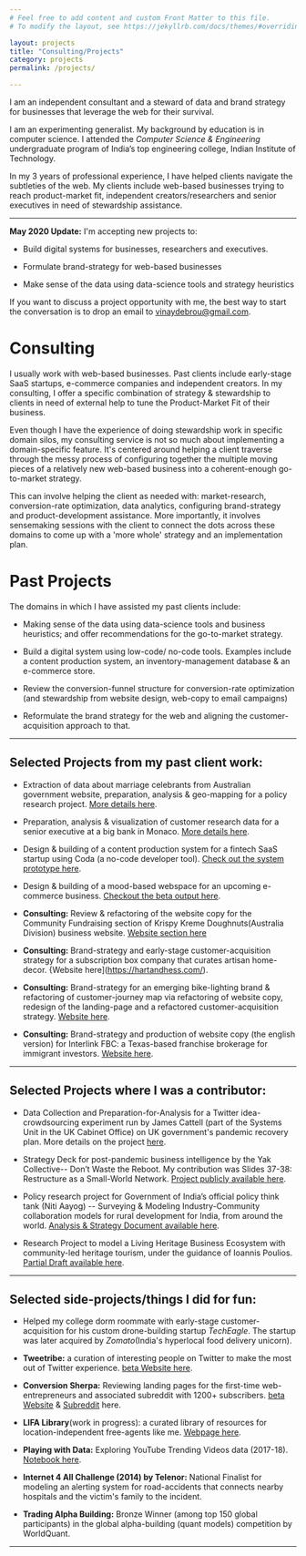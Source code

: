 ```yaml
---
# Feel free to add content and custom Front Matter to this file.
# To modify the layout, see https://jekyllrb.com/docs/themes/#overriding-theme-defaults

layout: projects
title: "Consulting/Projects"
category: projects
permalink: /projects/

---
```


I am an independent consultant and a steward of data and brand strategy for businesses that leverage the web for their survival.

I am an experimenting generalist. My background by education is in computer science. I attended the *Computer Science & Engineering* undergraduate program of India’s top engineering college, Indian Institute of Technology.

In my 3 years of professional experience, I have helped clients navigate the subtleties of the web. My clients include web-based businesses trying to reach product-market fit, independent creators/researchers and senior executives in need of stewardship assistance. 

------------

**May 2020 Update:** I'm accepting new projects to: 

* Build digital systems for businesses, researchers and executives. 

* Formulate brand-strategy for web-based businesses

* Make sense of the data using data-science tools and strategy heuristics 

If you want to discuss a project opportunity with me, the best way to start the conversation is to drop an email to vinaydebrou@gmail.com. 


# Consulting 

I usually work with web-based businesses. Past clients include early-stage SaaS startups, e-commerce companies and independent creators. In my consulting, I offer a specific combination of strategy & stewardship to clients in need of external help to tune the Product-Market Fit of their business.

Even though I have the experience of doing stewardship work in specific domain silos, my consulting service is not so much about implementing a domain-specific feature. It's centered around helping a client traverse through the messy process of configuring together the multiple moving pieces of a relatively new web-based business into a coherent-enough go-to-market strategy.

This can involve helping the client as needed with: market-research, conversion-rate optimization, data analytics, configuring brand-strategy and product-development assistance. More importantly, it involves sensemaking sessions with the client to connect the dots across these domains to come up with a 'more whole' strategy and an implementation plan.

# Past Projects

The domains in which I have assisted my past clients include:

* Making sense of the data using data-science tools and business heuristics; and offer recommendations for the go-to-market strategy.

* Build a digital system using low-code/ no-code tools. Examples include a content production system, an inventory-management database & an e-commerce store.

* Review the conversion-funnel structure for conversion-rate optimization (and stewardship from website design, web-copy to email campaigns) 

* Reformulate the brand strategy for the web and aligning the customer-acquisition approach to that. 


------------


## Selected Projects from my past client work:


* Extraction of data about marriage celebrants from Australian government website, preparation, analysis & geo-mapping for a policy research project. [More details here](https://www.guru.com/portfolio/postcode-data-extraction-geo-mapping-australia-/674878).

* Preparation, analysis & visualization of customer research data for a senior executive at a big bank in Monaco. [More details here](https://www.guru.com/portfolio/tableau-charts-for-bank-survey-data/674870).

* Design & building of a content production system for a fintech SaaS startup using Coda (a no-code developer tool). [Check out the system prototype here](https://coda.io/d/Oddup-Content-Work_dyxQrFhZOSE). 

* Design & building of a mood-based webspace for an upcoming e-commerce business. [Checkout the beta output here](https://moodswangs.webflow.io/).

* **Consulting:** Review & refactoring of the website copy for the Community Fundraising section of Krispy Kreme Doughnuts(Australia Division) business website. [Website section here](https://www.krispykreme.com.au/fundraising)  

* **Consulting:** Brand-strategy and early-stage customer-acquisition strategy for a subscription box company that curates artisan home-decor. {Website here](https://hartandhess.com/). 

* **Consulting:** Brand-strategy for an emerging bike-lighting brand & refactoring of customer-journey map via refactoring of website copy, redesign of the landing-page and a refactored customer-acquisition strategy. [Website here](https://www.outboundlighting.com/). 

* **Consulting:** Brand-strategy and production of website copy (the english version) for Interlink FBC: a Texas-based franchise brokerage for immigrant investors. [Website here](https://www.interlinkfbc.com/en/about-us/).


------------


## Selected Projects where I was a contributor:

* Data Collection and Preparation-for-Analysis for a Twitter idea-crowdsourcing experiment run by James Cattell (part of the Systems Unit in the UK Cabinet Office) on UK government's pandemic recovery plan. More details on the project [here](http://www.govtransformation.org/uncategorized/34-doughnuts-what-the-world-well-twitter-wants-to-tell-the-uk-government-about-recovery/).

* Strategy Deck for post-pandemic business intelligence by the Yak Collective-- Don’t Waste the Reboot. My contribution was Slides 37-38: Restructure as a Small-World Network. [Project publicly available here](https://yakcollective.org/projects/yak-wisdom). 

* Policy research project for Government of India’s official policy think tank (Niti Aayog) -- Surveying & Modeling Industry-Community collaboration models for rural development for India, from around the world. [Analysis & Strategy Document available here](https://drive.google.com/file/d/1_0D-HkRVF52Gs3Gloytt6FdpZsV_Qbn1/view?usp=sharing). 

* Research Project to model a Living Heritage Business Ecosystem with community-led heritage tourism, under the guidance of Ioannis Poulios. [Partial Draft available here](https://drive.google.com/file/d/19ZRVzhlr57py_xtS8tebJPq-fHwCrwRr/view?usp=sharing). 

------------


## Selected side-projects/things I did for fun:

* Helped my college dorm roommate with early-stage customer-acquisition for his custom drone-building startup *TechEagle*. The startup was later acquired by *Zomato*(India's hyperlocal food delivery unicorn).

* **Tweetribe:** a curation of interesting people on Twitter to make the most out of Twitter experience. [beta Website here](https://tweetribe.webflow.io/).

* **Conversion Sherpa:** Reviewing landing pages for the first-time web-entrepreneurs and associated subreddit with 1200+ subscribers. [beta Website](https://conversion-sherpa.herokuapp.com/) & [Subreddit](https://www.reddit.com/r/conversionboosters?utm_medium=android_app&utm_source=share) here. 

* **LIFA Library**(work in progress):  a curated library of resources for location-independent free-agents like me. [Webpage here](https://www.notion.so/brewing/765e5c9203dc42ffa6b38637369c7879?v=ac3d0a39211c4979a90749de8fc17853).

* **Playing with Data:** Exploring YouTube Trending Videos data (2017-18). [Notebook here](https://www.kaggle.com/vinaykumar3/eda-v-youtube-trending-videos).  

* **Internet 4 All Challenge (2014) by Telenor:** National Finalist for modeling an alerting system for road-accidents that connects nearby hospitals and the victim's family to the incident.

* **Trading Alpha Building:** Bronze Winner (among top 150 global participants) in the global alpha-building (quant models) competition by WorldQuant. 


---------



